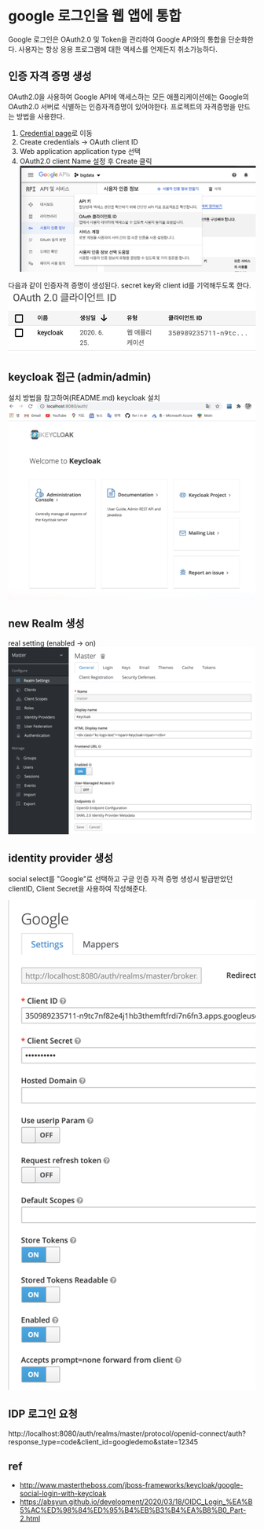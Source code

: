 

# google 로그인을 웹 앱에 통합

Google 로그인은 OAuth2.0 및 Token을 관리하여 Google API와의 통합을 단순화한다. 사용자는 항상 응용 프로그램에 대한 액세스를 언제든지 취소가능하다.

## 인증 자격 증명 생성

OAuth2.0을 사용하여 Google API에 액세스하는 모든 애플리케이션에는 Google의 OAuth2.0 서버로 식별하는 인증자격증명이 있어야한다. 프로젝트의 자격증명을 만드는 방법을 사용한다.

1. [Credential page](https://console.developers.google.com/apis/credentials?pli=1)로 이동
2. Create credentials -> OAuth client ID
3. Web application application type 선택
4. OAuth2.0 client Name 설정 후 Create 클릭
![googleauth](./imgs/google_auth.png)

다음과 같이 인증자격 증명이 생성된다.
secret key와 client id를 기억해두도록 한다.
![clientid](./imgs/clientid.png)

## keycloak 접근 (admin/admin)

설치 방법을 참고하여(README.md) keycloak 설치
![keycloakintro](./imgs/keycloakindex.png)


## new Realm 생성

real setting (enabled -> on)
![realmsetting](./imgs/realmsetting.png)

## identity provider 생성

social select를 "Google"로 선택하고
구글 인증 자격 증명 생성시 발급받았던 clientID, Client Secret을 사용하여 작성해준다.

![identity](./imgs/identity.png)




## IDP 로그인 요청

http://localhost:8080/auth/realms/master/protocol/openid-connect/auth?response_type=code&client_id=googledemo&state=12345

## ref
- http://www.mastertheboss.com/jboss-frameworks/keycloak/google-social-login-with-keycloak
- https://absyun.github.io/development/2020/03/18/OIDC_Login_%EA%B5%AC%ED%98%84%ED%95%B4%EB%B3%B4%EA%B8%B0_Part-2.html

